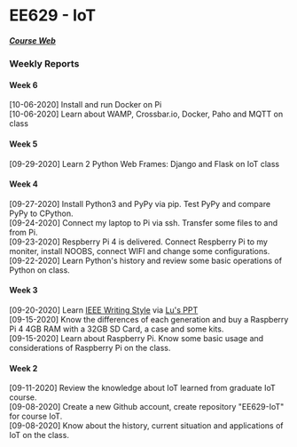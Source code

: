 # EE629 - IoT
##### [Course Web](https://sites.google.com/view/ece629)

### Weekly Reports

#### Week 6
[10-06-2020] Install and run Docker on Pi  
[10-06-2020] Learn about WAMP, Crossbar.io, Docker, Paho and MQTT on class
#### Week 5
[09-29-2020] Learn 2 Python Web Frames: Django and Flask on IoT class
#### Week 4
[09-27-2020] Install Python3 and PyPy via pip. Test PyPy and compare PyPy to CPython.  
[09-24-2020] Connect my laptop to Pi via ssh. Transfer some files to and from Pi.  
[09-23-2020] Respberry Pi 4 is delivered. Connect Respberry Pi to my moniter, install NOOBS, connect WIFI and change some configurations.  
[09-22-2020] Learn Python's history and review some basic operations of Python on class.
#### Week 3
[09-20-2020] Learn [IEEE Writing Style](https://journals.ieeeauthorcenter.ieee.org/your-role-in-article-production/ieee-editorial-style-manual/) via [Lu's PPT](https://docs.google.com/presentation/d/1TIWfYpBYfumA1rgMLDP6UkM7fC9rC8EK4up3Q28t6MQ/edit#slide=id.p4)  
[09-15-2020] Know the differences of each generation and buy a Raspberry Pi 4 4GB RAM with a 32GB SD Card, a case and some kits.  
[09-15-2020] Learn about Raspberry Pi. Know some basic usage and considerations of Raspberry Pi on the class.
#### Week 2
[09-11-2020] Review the knowledge about IoT learned from graduate IoT course.  
[09-08-2020] Create a new Github account, create repository "EE629-IoT" for course IoT.  
[09-08-2020] Know about the history, current situation and applications of IoT on the class.

